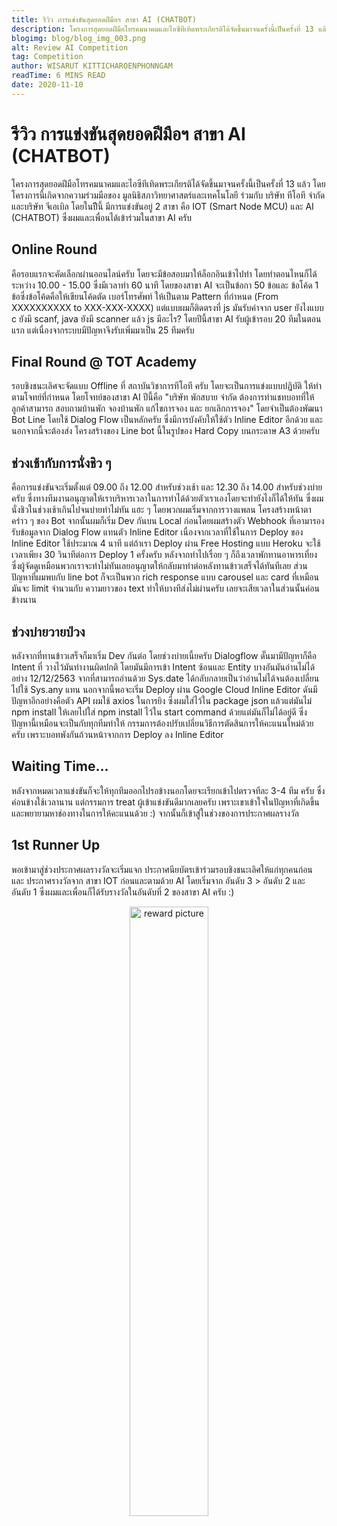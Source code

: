 ```yaml
---
title: รีวิว การแข่งขันสุดยอดฝีมือฯ สาขา AI (CHATBOT)
description: โครงการสุดยอดฝีมือโทรคมนาคมและไอซีทีเทิดพระเกียรติได้จัดขึ้นมาจนครั้งนี้เป็นครั้งที่ 13 แล้ว
blogimg: blog/blog_img_003.png
alt: Review AI Competition
tag: Competition
author: WISARUT KITTICHAROENPHONNGAM
readTime: 6 MINS READ
date: 2020-11-10
---
```

# รีวิว การแข่งขันสุดยอดฝีมือฯ สาขา AI (CHATBOT)

โครงการสุดยอดฝีมือโทรคมนาคมและไอซีทีเทิดพระเกียรติได้จัดขึ้นมาจนครั้งนี้เป็นครั้งที่ 13 แล้ว โดยโครงการนี้เกิดจากความร่วมมือของ มูลนิธิสภาวิทยาศาสตร์และเทคโนโลยี ร่วมกับ บริษัท ทีโอที จำกัดและบริษัท จีเอเบิล โดยในปีีนี้ มีการแข่งขันอยู่ 2 สาขา คือ IOT (Smart Node MCU) และ AI (CHATBOT) ซึ่งผมและเพื่อนได้เข้าร่วมในสาขา AI ครับ

## Online Round 

คือรอบแรกจะคัดเลือกผ่านออนไลน์ครับ โดยจะมีข้อสอบมาให้ล็อกอินเข้าไปทำ โดยทำตอนไหนก็ได้ ระหว่าง 10.00 - 15.00 ซึ่งมีเวลาทำ 60 นาที โดยของสาขา AI จะเป็นข้อกา 50 ข้อและ ข้อโค้ด 1 ข้อ​​ซึ่งข้อโค้ดคือให้เขียนโค้ดตัด เบอร์โทรศัพท์ ให้เป็นตาม Pattern ที่กำหนด (From XXXXXXXXXX to XXX-XXX-XXXX) แต่แบบผมก็ติดตรงที่ js มันรับค่าจาก user ยังไงแบบ c ยังมี scanf, java ยังมี scanner แล้ว js มีอะไร​? โดยปีนี้สาขา AI รับผู้เข้ารอบ 20 ทีมในตอนแรก แต่เนื่องจากระบบมีปัญหาจึงรับเพิ่มมาเป็น 25 ทีมครับ

## Final Round @ TOT Academy

รอบชิงชนะเลิศจะจัดแบบ Offline ที่ สถาบันวิชาการทีโอที ครับ โดยจะเป็นการแข่งแบบปฏิบัติ ให้ทำตามโจทย์ที่กำหนด โดยโจทย์ของสาขา AI ปีนี้คือ 
"บริษัท พักสบาย จำกัด ต้องการทำแชทบอทที่ให้ลูกค้าสามารถ สอบถามบ้านพัก จองบ้านพัก แก้ไขการจอง และ ยกเลิกการจอง" โดยจำเป็นต้องพัฒนา Bot Line โดยใช้ Dialog Flow เป็นหลักครับ ซึ่งมีการบังคับให้ใช้ตัว Inline Editor อีกด้วย และนอกจากนี้จะต้องส่ง โครงสร้างของ Line bot นี้ในรูปของ Hard Copy บนกระดาษ A3 ด้วยครับ

## ช่วงเช้ากับการนั่งชิว ๆ

คือการแข่งขันจะเริ่มตั้งแต่ 09.00 ถึง 12.00 สำหรับช่วงเช้า และ 12.30 ถึง 14.00 สำหรับช่วงบ่ายครับ ซึ่งทางทีมงานอนุญาตให้เราบริหารเวลาในการทำได้ด้วยตัวเราเองโดยจะทำยังไงก็ได้ให้ทัน ซึ่งผมนั่งชิวในช่วงเช้าเกินไปจนบ่ายทำไม่ทัน แฮะ ๆ โดยพวกผมเริ่มจากการวางแพลน โครงสร้างหน้าตาคร่าว ๆ ของ Bot จากนั้นผมก็เริ่ม Dev กันบน Local ก่อนโดยผมสร้างตัว Webhook ที่เอามารองรับข้อมูลจาก Dialog Flow แทนตัว Inline Editor เนื่องจากเวลาที่ใช้ในการ Deploy ของ Inline Editor ใช้ประมาณ 4 นาที แต่ถ้าเรา Deploy ผ่าน Free Hosting แบบ Heroku จะใช้เวลาเพียง 30 วินาทีต่อการ Deploy 1 ครั้งครับ หลังจากทำไปเรื่อย ๆ ก็ถึงเวลาพักทานอาหารเที่ยง ซึ่งผู้จัดดูเหมือนพวกเราจะทำไม่ทันเลยอนุญาตให้กลับมาทำต่อหลังทานข้าวเสร็จได้ทันทีเลย ส่วนปัญหาที่ผมพบกับ line bot ก็จะเป็นพวก rich response แบบ carousel และ card ที่เหมือนมันจะ limit จำนวนกับ ความยาวของ text ทำให้บางทีส่งไม่ผ่านครับ เลยจะเสียเวลาในส่วนนั้นค่อนข้างนาน

## ช่วงบ่ายวายป่วง 

หลังจากที่ทานข้าวเสร็จก็มาเริ่ม Dev กันต่อ โดยช่วงบ่ายเนี้ยครับ Dialogflow ดั๊นมามีปัญหาก็คือ Intent ที่ วางไว้มันทำงานผิดปกติ โดยมันมีการเข้า Intent ซ้อนและ Entity บางอันมันอ่านไม่ได้ อย่าง 12/12/2563 จากที่สามารถอ่านด้วย Sys.date ได้กลับกลายเป็นว่าอ่านไม่ได้จนต้องเปลี่ยนไปใช้ Sys.any แทน นอกจากนี้พอจะเริ่ม Deploy ผ่าน Google Cloud Inline Editor ดันมีปัญหาอีกอย่างคือตัว API ผมใช้ axios ในการยิง ซึ่งผมใส่ไว้ใน package json แล้วแต่มันไม่ npm install ให้เลยไปใส่ npm install ไว้ใน start command ด้วยแต่มันก็ไม่ได้อยู่ดี ซึ่งปัญหานี้เหมือนจะเป็นกับทุกทีมทำให้ กรรมการต้องปรับเปลี่ยนวิธีการตัดสินการให้คะแนนใหม่ด้วยครับ เพราะบอทพังกันถ้วนหน้าจากการ Deploy ลง Inline Editor

## Waiting Time...

หลังจากหมดเวลาแข่งขันก็จะให้ทุกทีมออกไปรอข้างนอกโดยจะเรียกเข้าไปตรวจทีละ 3-4 ทีม ครับ ซึ่งค่อนข้างใช้เวลานาน แต่กรรมการ treat ผู้เข้าแข่งขันดีมากเลยครับ เพราะเขาเข้าใจในปัญหาที่เกิดขึ้น และพยายามหาช่องทางในการให้คะแนนด้วย :) จากนั้นก็เข้าสู่ในช่วงของการประกาศผลรางวัล

## 1st Runner Up

พอเข้ามาสู่ช่วงประกาศผลรางวัลจะเริ่มแจก ประกาศนียบัตรเข้าร่วมรอบชิงชนะเลิศให้แก่ทุกคนก่อน และ ประกาศรางวัลจาก สาขา IOT ก่อนและตามด้วย AI โดยเริ่มจาก อันดับ 3 > อันดับ 2 และ อันดับ 1 ซึ่งผมและเพื่อนก็ได้รับรางวัลในอันดับที่ 2 ของสาขา AI ครับ :)

<p style="text-align:center;margin-top:2%"><img src="/portfolio/blog/ict13-01.png" alt="reward picture" width="50%" /></p>
